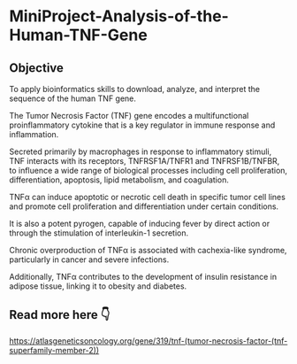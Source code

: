 # MiniProject-Analysis-of-the-Human-TNF-Gene
## Objective
To apply bioinformatics skills to download, analyze, and interpret the sequence of the human TNF gene.

The Tumor Necrosis Factor (TNF) gene encodes a multifunctional proinflammatory cytokine that is a key regulator in immune response and inflammation. 

Secreted primarily by macrophages in response to inflammatory stimuli, TNF interacts with its receptors, TNFRSF1A/TNFR1 and TNFRSF1B/TNFBR, to influence a wide range of biological processes including cell proliferation, differentiation, apoptosis, lipid metabolism, and coagulation.

TNFα can induce apoptotic or necrotic cell death in specific tumor cell lines and promote cell proliferation and differentiation under certain conditions. 

It is also a potent pyrogen, capable of inducing fever by direct action or through the stimulation of interleukin-1 secretion. 

Chronic overproduction of TNFα is associated with cachexia-like syndrome, particularly in cancer and severe infections. 

Additionally, TNFα contributes to the development of insulin resistance in adipose tissue, linking it to obesity and diabetes.
## Read more here 👇
https://atlasgeneticsoncology.org/gene/319/tnf-(tumor-necrosis-factor-(tnf-superfamily-member-2))
